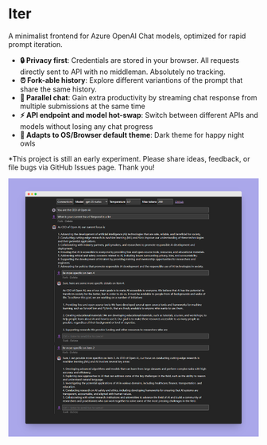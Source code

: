 # Iter

A minimalist frontend for Azure OpenAI Chat models, optimized for rapid prompt iteration.

- **🔒 Privacy first**: Credentials are stored in your browser. All requests directly sent to API with no middleman. Absolutely no tracking.
- **⏰ Fork-able history**: Explore different variantions of the prompt that share the same history.
- **🔀 Parallel chat**: Gain extra productivity by streaming chat response from multiple submissions at the same time
- **⚡ API endpoint and model hot-swap**: Switch between different APIs and models without losing any chat progress
- **🦉 Adapts to OS/Browser default theme**: Dark theme for happy night owls

\*This project is still an early experiment. Please share ideas, feedback, or file bugs via GitHub Issues page. Thank you!

![Screenshot](./designs/screenshots/ui-dark-v1.png)
